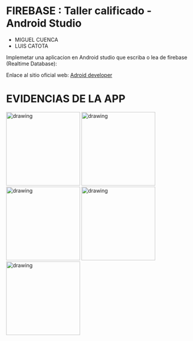 # FIREBASE : Taller calificado - Android Studio
 
  
 - MIGUEL CUENCA
 - LUIS CATOTA

Implemetar una aplicacion en Android studio que escriba o lea de firebase (Realtime Database):


Enlace al sitio oficial web: [Adroid developer][Firebaser]

  [Adroid developer]: https://developer.android.com/
  [Firebaser]: https://developer.android.com/


EVIDENCIAS DE LA APP
========

<img src="https://i.ibb.co/RbGxvxk/Screenshot-20220904-211821.png" alt="drawing" width="200"/>
<img src="https://i.ibb.co/2dJkLMR/Screenshot-20220904-211812.png"  alt="drawing" width="200"/>
<img src="https://i.ibb.co/NmSDq3S/Screenshot-20220904-211750.png" alt="drawing" width="200"/>
<img src="https://i.ibb.co/wdQBmxD/Screenshot-20220904-211731.png" alt="drawing" width="200"/>
<img src="https://i.ibb.co/N2G3Z4V/Screenshot-20220904-212621.png" alt="drawing" width="200"/>


